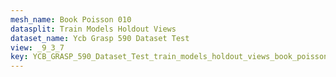 ```yaml
---
mesh_name: Book Poisson 010
datasplit: Train Models Holdout Views
dataset_name: Ycb Grasp 590 Dataset Test
view: _9_3_7
key: YCB_GRASP_590_Dataset_Test_train_models_holdout_views_book_poisson_010__9_3_7
---
```


